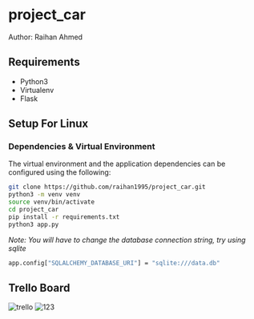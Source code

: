 # project_car

Author: Raihan Ahmed

## Requirements
- Python3
- Virtualenv
- Flask

## Setup For Linux
### Dependencies & Virtual Environment
The virtual environment and the application dependencies can be configured using the following:
```bash
git clone https://github.com/raihan1995/project_car.git
python3 -m venv venv
source venv/bin/activate
cd project_car
pip install -r requirements.txt
python3 app.py
```
_Note: You will have to change the database connection string, try using sqlite_
```bash
app.config["SQLALCHEMY_DATABASE_URI"] = "sqlite:///data.db"
```
## Trello Board
![trello](https://imgur.com/a/SnQDS1P)
![123](https://user-images.githubusercontent.com/35694370/111624169-3f0bdc80-87e3-11eb-8b1f-e299dbf01b63.png)

